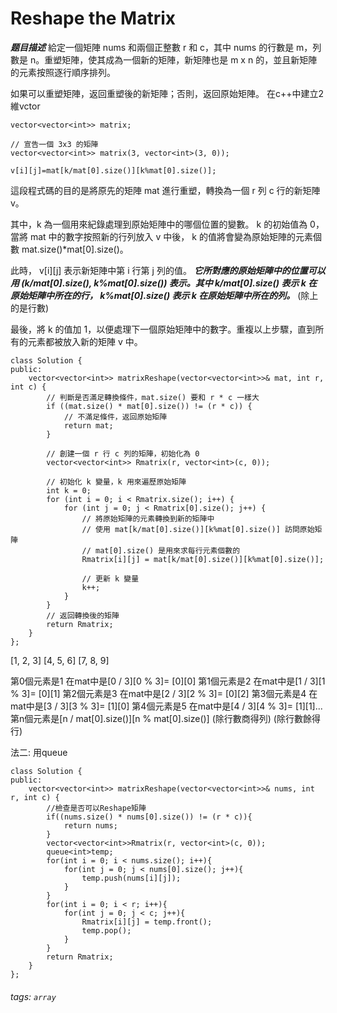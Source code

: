 # Reshape the Matrix
     
***题目描述*** 
給定一個矩陣 nums 和兩個正整數 r 和 c，其中 nums 的行數是 m，列數是 n。重塑矩陣，使其成為一個新的矩陣，新矩陣也是 m x n 的，並且新矩陣的元素按照逐行順序排列。

如果可以重塑矩陣，返回重塑後的新矩陣；否則，返回原始矩陣。
在c++中建立2維vctor
    
```C++=
vector<vector<int>> matrix;
```
```C++=
// 宣告一個 3x3 的矩陣
vector<vector<int>> matrix(3, vector<int>(3, 0));
```


```C++=
v[i][j]=mat[k/mat[0].size()][k%mat[0].size()];
```
這段程式碼的目的是將原先的矩陣 mat 進行重塑，轉換為一個 r 列 c 行的新矩陣 v。

其中，k 為一個用來紀錄處理到原始矩陣中的哪個位置的變數。 k 的初始值為 0，當將 mat 中的數字按照新的行列放入 v 中後， k 的值將會變為原始矩陣的元素個數 mat.size()*mat[0].size()。

此時， v[i][j] 表示新矩陣中第 i 行第 j 列的值。
***它所對應的原始矩陣中的位置可以用 (k/mat[0].size(), k%mat[0].size()) 表示。其中 k/mat[0].size() 表示 k 在原始矩陣中所在的行， k%mat[0].size() 表示 k 在原始矩陣中所在的列。***
(除上的是行數)

最後，將 k 的值加 1，以便處理下一個原始矩陣中的數字。重複以上步驟，直到所有的元素都被放入新的矩陣 v 中。

```C++=
class Solution {
public:
    vector<vector<int>> matrixReshape(vector<vector<int>>& mat, int r, int c) {
        // 判斷是否滿足轉換條件，mat.size() 要和 r * c 一樣大
        if ((mat.size() * mat[0].size()) != (r * c)) {
            // 不滿足條件，返回原始矩陣
            return mat;
        }
        
        // 創建一個 r 行 c 列的矩陣，初始化為 0
        vector<vector<int>> Rmatrix(r, vector<int>(c, 0));

        // 初始化 k 變量，k 用來遍歷原始矩陣
        int k = 0;
        for (int i = 0; i < Rmatrix.size(); i++) {
            for (int j = 0; j < Rmatrix[0].size(); j++) {
                // 將原始矩陣的元素轉換到新的矩陣中
                // 使用 mat[k/mat[0].size()][k%mat[0].size()] 訪問原始矩陣
                // mat[0].size() 是用來求每行元素個數的
                Rmatrix[i][j] = mat[k/mat[0].size()][k%mat[0].size()];

                // 更新 k 變量
                k++;
            }
        }
        // 返回轉換後的矩陣
        return Rmatrix;
    }
};
```


[1, 2, 3]
[4, 5, 6]
[7, 8, 9]

第0個元素是1 在mat中是[0 / 3][0 % 3]= [0][0]
第1個元素是2 在mat中是[1 / 3][1 % 3]= [0][1]
第2個元素是3 在mat中是[2 / 3][2 % 3]= [0][2]
第3個元素是4 在mat中是[3 / 3][3 % 3]= [1][0]
第4個元素是5 在mat中是[4 / 3][4 % 3]= [1][1]...
第n個元素是[n / mat[0].size()][n % mat[0].size()]
          (除行數商得列)       (除行數餘得行)
          
          
法二:
用queue


```C++=
class Solution {
public:
    vector<vector<int>> matrixReshape(vector<vector<int>>& nums, int r, int c) {
        //檢查是否可以Reshape矩陣
        if((nums.size() * nums[0].size()) != (r * c)){
            return nums;
        }
        vector<vector<int>>Rmatrix(r, vector<int>(c, 0));
        queue<int>temp;
        for(int i = 0; i < nums.size(); i++){
            for(int j = 0; j < nums[0].size(); j++){
                temp.push(nums[i][j]);
            }
        }
        for(int i = 0; i < r; i++){
            for(int j = 0; j < c; j++){
                Rmatrix[i][j] = temp.front();
                temp.pop();
            }
        }
        return Rmatrix;
    }
};

```

###### tags: `array`